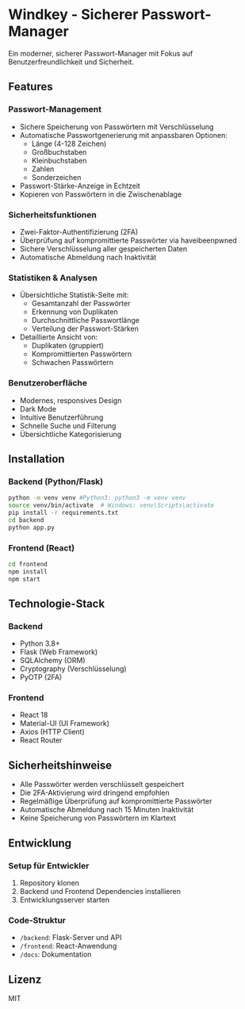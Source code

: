 # Windkey - Sicherer Passwort-Manager

Ein moderner, sicherer Passwort-Manager mit Fokus auf Benutzerfreundlichkeit und Sicherheit.

## Features

### Passwort-Management
- Sichere Speicherung von Passwörtern mit Verschlüsselung
- Automatische Passwortgenerierung mit anpassbaren Optionen:
  - Länge (4-128 Zeichen)
  - Großbuchstaben
  - Kleinbuchstaben
  - Zahlen
  - Sonderzeichen
- Passwort-Stärke-Anzeige in Echtzeit
- Kopieren von Passwörtern in die Zwischenablage

### Sicherheitsfunktionen
- Zwei-Faktor-Authentifizierung (2FA)
- Überprüfung auf kompromittierte Passwörter via haveibeenpwned
- Sichere Verschlüsselung aller gespeicherten Daten
- Automatische Abmeldung nach Inaktivität

### Statistiken & Analysen
- Übersichtliche Statistik-Seite mit:
  - Gesamtanzahl der Passwörter
  - Erkennung von Duplikaten
  - Durchschnittliche Passwortlänge
  - Verteilung der Passwort-Stärken
- Detaillierte Ansicht von:
  - Duplikaten (gruppiert)
  - Kompromittierten Passwörtern
  - Schwachen Passwörtern

### Benutzeroberfläche
- Modernes, responsives Design
- Dark Mode
- Intuitive Benutzerführung
- Schnelle Suche und Filterung
- Übersichtliche Kategorisierung

## Installation

### Backend (Python/Flask)
```bash
python -m venv venv #Python3: python3 -m venv venv
source venv/bin/activate  # Windows: venv\Scripts\activate
pip install -r requirements.txt
cd backend
python app.py
```

### Frontend (React)
```bash
cd frontend
npm install
npm start
```

## Technologie-Stack

### Backend
- Python 3.8+
- Flask (Web Framework)
- SQLAlchemy (ORM)
- Cryptography (Verschlüsselung)
- PyOTP (2FA)

### Frontend
- React 18
- Material-UI (UI Framework)
- Axios (HTTP Client)
- React Router

## Sicherheitshinweise
- Alle Passwörter werden verschlüsselt gespeichert
- Die 2FA-Aktivierung wird dringend empfohlen
- Regelmäßige Überprüfung auf kompromittierte Passwörter
- Automatische Abmeldung nach 15 Minuten Inaktivität
- Keine Speicherung von Passwörtern im Klartext

## Entwicklung

### Setup für Entwickler
1. Repository klonen
2. Backend und Frontend Dependencies installieren
3. Entwicklungsserver starten

### Code-Struktur
- `/backend`: Flask-Server und API
- `/frontend`: React-Anwendung
- `/docs`: Dokumentation

## Lizenz
MIT
